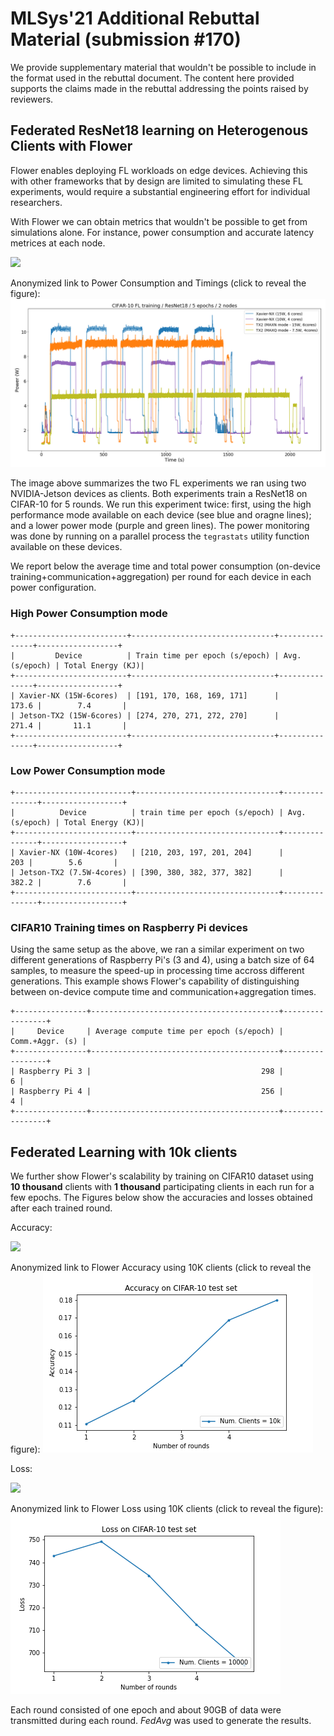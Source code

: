 

# MLSys'21 Additional Rebuttal Material (submission #170)

We provide supplementary material that wouldn't be possible to include in the format used in the rebuttal document. The content here provided supports the claims made in the rebuttal addressing the points raised by reviewers.


## Federated ResNet18 learning on Heterogenous Clients with Flower

Flower enables deploying FL workloads on edge devices. Achieving this with other frameworks that by design are limited to simulating these FL experiments, would require a substantial engineering effort for individual researchers. 

With Flower we can obtain metrics that wouldn't be possible to get from simulations alone. For instance, power consumption and accurate latency metrices at each node. 

<img src="https://user-images.githubusercontent.com/847743/101476321-7bf34800-3945-11eb-9650-c4060352c1a5.png">

Anonymized link to Power Consumption and Timings (click to reveal the figure):
![image](media/ResNet18_federated.png)

The image above summarizes the two FL experiments we ran using two NVIDIA-Jetson devices as clients. Both experiments train a ResNet18 on CIFAR-10 for 5 rounds. We run this experiment twice: first, using the high performance mode available on each device (see blue and oragne lines); and a lower power mode (purple and green lines). The power monitoring was done by running on a parallel process the `tegrastats` utility function available on these devices.


We report below the average time and total power consumption (on-device training+communication+aggregation) per round for each device in each power configuration.

### High Power Consumption mode


```
+-------------------------+--------------------------------+---------------+------------------+
|         Device          | Train time per epoch (s/epoch) | Avg.(s/epoch) | Total Energy (KJ)|
+-------------------------+--------------------------------+---------------+------------------+
| Xavier-NX (15W-6cores)  | [191, 170, 168, 169, 171]      |         173.6 |        7.4       |
| Jetson-TX2 (15W-6cores) | [274, 270, 271, 272, 270]      |         271.4 |       11.1       |
+-------------------------+--------------------------------+---------------+------------------+
```

### Low Power Consumption mode
```
+--------------------------+--------------------------------+---------------+------------------+
|          Device          | train time per epoch (s/epoch) | Avg.(s/epoch) | Total Energy (KJ)|
+--------------------------+--------------------------------+---------------+------------------+
| Xavier-NX (10W-4cores)   | [210, 203, 197, 201, 204]      |           203 |        5.6       |
| Jetson-TX2 (7.5W-4cores) | [390, 380, 382, 377, 382]      |         382.2 |        7.6       |
+--------------------------+--------------------------------+---------------+------------------+
```

###  CIFAR10 Training times on Raspberry Pi devices

Using the same setup as the above, we ran a similar experiment on two different generations of Raspberry Pi's (3 and 4), using a batch size of 64 samples, to measure the speed-up in processing time accross different generations.
This example shows Flower's capability of distinguishing between on-device compute time and communication+aggregation times.

```
+----------------+------------------------------------------+-----------------+
|     Device     | Average compute time per epoch (s/epoch) | Comm.+Aggr. (s) |
+----------------+------------------------------------------+-----------------+
| Raspberry Pi 3 |                                      298 |               6 |
| Raspberry Pi 4 |                                      256 |               4 |
+----------------+------------------------------------------+-----------------+
```


## Federated Learning with 10k clients

We further show Flower's scalability by training on CIFAR10 dataset using **10 thousand** clients with **1 thousand** participating clients in each run for a few epochs. The Figures below show the accuracies and losses obtained after each trained round.

Accuracy:

<img src="https://user-images.githubusercontent.com/847743/101476644-020f8e80-3946-11eb-96ae-943a34e2b9fd.png">

Anonymized link to Flower Accuracy using 10K clients (click to reveal the figure): 
![image](media/flwr_cifar10_10k_accuracy.png) 


Loss:

<img src="https://user-images.githubusercontent.com/847743/101476812-371be100-3946-11eb-8209-14d29a176dfc.png">

Anonymized link to Flower Loss using 10K clients (click to reveal the figure): 
![image](media/flwr_cifar10_10k_loss.png)

Each round consisted of one epoch and about 90GB of data were transmitted during each round. *FedAvg* was used to generate the results.  



